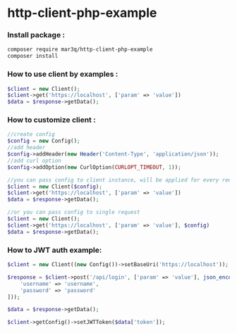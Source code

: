 # http-client-php-example

### Install package :

```bash
composer require mar3q/http-client-php-example
composer install
```


### How to use client by examples :

```php
$client = new Client();
$client->get('https://localhost', ['param' => 'value'])
$data = $response->getData();
```

### How to customize client :
```php
//create config
$config = new Config();
//add header
$config->addHeader(new Header('Content-Type', 'application/json'));
//add curl option
$config->addOption(new CurlOption(CURLOPT_TIMEOUT, 1));

//you can pass config to client instance, will be applied for every request
$client = new Client($config);
$client->get('https://localhost', ['param' => 'value'])
$data = $response->getData();

//or you can pass config to single request
$client = new Client();
$client->get('https://localhost', ['param' => 'value'], $config)
$data = $response->getData();
```

### How to JWT auth example:
```php
$client = new Client((new Config())->setBaseUri('https://localhost'));

$response = $client->post('/api/login', ['param' => 'value'], json_encode([
    'username' => 'username',
    'password' => 'password'
]));

$data = $response->getData();

$client->getConfig()->setJWTToken($data['token']);
```